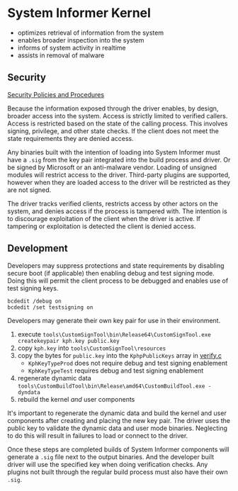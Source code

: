 # System Informer Kernel

- optimizes retrieval of information from the system
- enables broader inspection into the system
- informs of system activity in realtime
- assists in removal of malware

## Security

[Security Policies and Procedures](../SECURITY.md)

Because the information exposed through the driver enables, by design, broader
access into the system. Access is strictly limited to verified callers.
Access is restricted based on the state of the calling process. This involves
signing, privilege, and other state checks. If the client does not meet the
state requirements they are denied access.

Any binaries built with the intention of loading into System Informer must
have a `.sig` from the key pair integrated into the build process and driver.
Or be signed by Microsoft or an anti-malware vendor. Loading of unsigned
modules will restrict access to the driver. Third-party plugins are supported,
however when they are loaded access to the driver will be restricted as they
are not signed.

The driver tracks verified clients, restricts access by other actors on the
system, and denies access if the process is tampered with. The intention is to
discourage exploitation of the client when the driver is active. If tampering
or exploitation is detected the client is denied access.

## Development

Developers may suppress protections and state requirements by disabling secure
boot (if applicable) then enabling debug and test signing mode. Doing this will
permit the client process to be debugged and enables use of test signing keys.

```batch
bcdedit /debug on
bcdedit /set testsigning on
```

Developers may generate their own key pair for use in their environment.

1. execute `tools\CustomSignTool\bin\Release64\CustomSignTool.exe createkeypair kph.key public.key`
2. copy `kph.key` into `tools\CustomSignTool\resources`
3. copy the bytes for `public.key` into the `KphpPublicKeys` array in [verify.c](verify.c)
    - `KphKeyTypeProd` does not require debug and test signing enablement
    - `KphKeyTypeTest` requires debug and test signing enablement
4. regenerate dynamic data `tools\CustomBuildTool\bin\Release\amd64\CustomBuildTool.exe -dyndata`
5. rebuild the kernel _and_ user components

It's important to regenerate the dynamic data and build the kernel and user
components after creating and placing the new key pair. The driver uses the
public key to validate the dynamic data and user mode binaries. Neglecting to
do this will result in failures to load or connect to the driver.

Once these steps are completed builds of System Informer components will
generate a `.sig` file next to the output binaries. And the developer built
driver will use the specified key when doing verification checks. Any plugins
not built through the regular build process must also have their own `.sig`.
